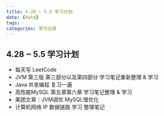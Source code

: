```yaml
---
title: 4.28 ~ 5.5 学习计划
date: {date}
tags: 
categories: 学习记录
---
```



## 4.28 ~ 5.5 学习计划

* 每天写 LeetCode
* JVM 第三版 第三部分以及第四部分 学习笔记重新整理 & 学习
* Java 并发编程 复习一遍
* 高性能MySQL 第五章第六章 学习笔记整理 & 学习
* 美团文章：JVM调优 MySQL慢优化
* 计算机网络 IP 数据链路 学习 整理笔记


